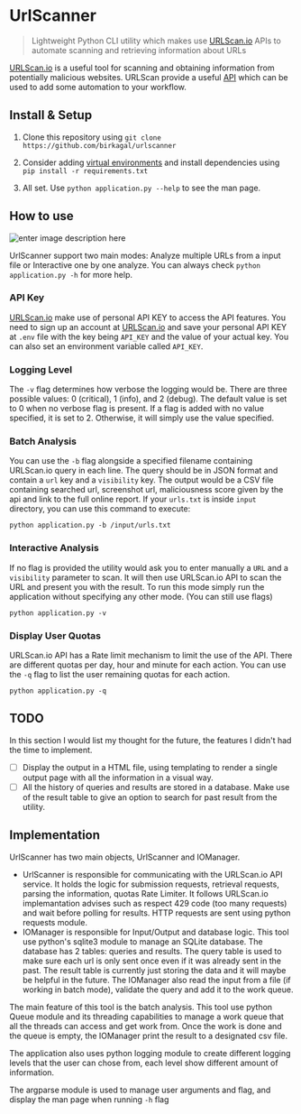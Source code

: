 # UrlScanner

> Lightweight Python CLI utility which makes use [URLScan.io](https://urlscan.io/) APIs to automate scanning and retrieving information about URLs

[URLScan.io](https://urlscan.io/) is a useful tool for scanning and obtaining information from potentially malicious websites. URLScan provide a useful [API](https://urlscan.io/docs/api/) which can be used to add some automation to your workflow.

## Install & Setup

1. Clone this repository using `git clone https://github.com/birkagal/urlscanner`

2. Consider adding [virtual environments](https://docs.python.org/3/library/venv.html) and install dependencies using `pip install -r requirements.txt`

3. All set. Use `python application.py --help` to see the man page.

## How to use

![enter image description here](https://i.ibb.co/cknWf30/Capture.png)

UrlScanner support two main modes: Analyze multiple URLs from a input file or Interactive one by one analyze. You can always check `python application.py -h` for more help.

### API Key

[URLScan.io](https://urlscan.io/) make use of personal API KEY to access the API features. You need to sign up an account at [URLScan.io](https://urlscan.io/) and save your personal API KEY at `.env` file with the key being `API_KEY` and the value of your actual key. You can also set an environment variable called `API_KEY`.

### Logging Level

The `-v` flag determines how verbose the logging would be. There are three possible values: 0 (critical), 1 (info), and 2 (debug). The default value is set to 0 when no verbose flag is present. If a flag is added with no value specified, it is set to 2. Otherwise, it will simply use the value specified.

### Batch Analysis

You can use the `-b` flag alongside a specified filename containing URLScan.io query in each line. The query should be in JSON format and contain a `url` key and a `visibility` key. The output would be a CSV file containing searched url, screenshot url, maliciousness score given by the api and link to the full online report.
If your `urls.txt` is inside `input` directory, you can use this command to execute:

    python application.py -b /input/urls.txt

### Interactive Analysis

If no flag is provided the utility would ask you to enter manually a `URL` and a `visibility` parameter to scan. It will then use URLScan.io API to scan the URL and present you with the result. To run this mode simply run the application without specifying any other mode. (You can still use flags)

    python application.py -v

### Display User Quotas

URLScan.io API has a Rate limit mechanism to limit the use of the API. There are different quotas per day, hour and minute for each action. You can use the `-q` flag to list the user remaining quotas for each action.

    python application.py -q

## TODO

In this section I would list my thought for the future, the features I didn't had the time to implement.

-   [ ] Display the output in a HTML file, using templating to render a single output page with all the information in a visual way.
-   [ ] All the history of queries and results are stored in a database. Make use of the result table to give an option to search for past result from the utility.

## Implementation

UrlScanner has two main objects, UrlScanner and IOManager.

-   UrlScanner is responsible for communicating with the URLScan.io API service. It holds the logic for submission requests, retrieval requests, parsing the information, quotas Rate Limiter. It follows URLScan.io implemantation advises such as respect 429 code (too many requests) and wait before polling for results. HTTP requests are sent using python requests module.
-   IOManager is responsible for Input/Output and database logic. This tool use python's sqlite3 module to manage an SQLite database. The database has 2 tables: queries and results. The query table is used to make sure each url is only sent once even if it was already sent in the past. The result table is currently just storing the data and it will maybe be helpful in the future. The IOManager also read the input from a file (if working in batch mode), validate the query and add it to the work queue.

The main feature of this tool is the batch analysis. This tool use python Queue module and its threading capabilities to manage a work queue that all the threads can access and get work from. Once the work is done and the queue is empty, the IOManager print the result to a designated csv file.

The application also uses python logging module to create different logging levels that the user can chose from, each level show different amount of information.

The argparse module is used to manage user arguments and flag, and display the man page when running `-h` flag
